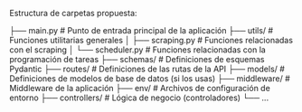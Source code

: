 










Estructura de carpetas propuesta:

├── main.py        # Punto de entrada principal de la aplicación
├── utils/         # Funciones utilitarias generales
│   ├── scraping.py   # Funciones relacionadas con el scraping
│   └── scheduler.py # Funciones relacionadas con la programación de tareas
├── schemas/       # Definiciones de esquemas Pydantic
├── routes/        # Definiciones de las rutas de la API
├── models/        # Definiciones de modelos de base de datos (si los usas)
├── middleware/    # Middleware de la aplicación
├── env/           # Archivos de configuración de entorno
├── controllers/   # Lógica de negocio (controladores)
└── ...